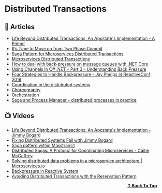 # Distributed Transactions

## 📕 Articles

- [Life Beyond Distributed Transactions: An Apostate's Implementation - A Primer](https://jimmybogard.com/life-beyond-transactions-implementation-primer/)
- [It’s Time to Move on from Two Phase Commit](http://dbmsmusings.blogspot.com/2019/01/its-time-to-move-on-from-two-phase.html)
- [Saga Pattern for Microservices Distributed Transactions](https://medium.com/design-microservices-architecture-with-patterns/saga-pattern-for-microservices-distributed-transactions-7e95d0613345)
- [Microservices Distributed Transactions](https://medium.com/design-microservices-architecture-with-patterns/microservices-distributed-transactions-a71a996e5db8)
- [How to deal with back-pressure on message queues with .NET Core](https://www.davidguida.net/how-to-deal-with-back-pressure-on-message-queues-with-net-core/)
- [Using Channels In C# .NET – Part 3 – Understanding Back Pressure](https://dotnetcoretutorials.com/2020/11/24/using-channels-in-net-core-part-3-understanding-back-pressure/)
- [Four Strategies to Handle Backpressure - Jay Phelps at ReactiveConf 2019](https://www.infoq.com/news/2019/10/reactiveconf-2019-backpressure/)
- [Coordination in the distributed systems](https://rafaelldi.blog/posts/coordination-in-the-distributed-systems/)
- [Choreography](https://rafaelldi.blog/posts/choreography/)
- [Orchestration](https://rafaelldi.blog/posts/orchestration/)
- [Saga and Process Manager - distributed processes in practice](https://event-driven.io/en/saga_process_manager_distributed_transactions/)
## 📺 Videos
- [Life Beyond Distributed Transactions: An Apostate's Implementation - Jimmy Bogard](https://www.youtube.com/watch?v=AUrKofVRHV4)
- [Fixing Distributed Systems Fail with Jimmy Bogard](https://www.youtube.com/watch?v=p0M1rrmfrWg)
- [Saga pattern within Masstransit](https://www.youtube.com/watch?v=Vsnz7np84Vc)
- [Distributed Sagas: A Protocol for Coordinating Microservices - Caitie McCaffrey](https://www.youtube.com/watch?v=0UTOLRTwOX0)
- [Solving distributed data problems in a microservice architecture | Microservices.io](https://www.youtube.com/watch?v=AEbJgpamZ4w)
- [Backpressure in Reactive System](https://blog.frankel.ch/backpressure-reactive-systems/)
- [Avoiding Distributed Transactions with the Reservation Pattern](https://www.youtube.com/watch?v=PZm0RQGcs38)

<div align="right">
  <b><a href="#contents">↥ Back To Top</a></b>
</div>